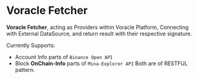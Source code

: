 # Voracle Fetcher 
**Voracle Fetcher**,  acting as Providers within Voracle Platform, Connecting with External DataSource, and return result with their respective signature.

Currently Supports:
* Account Info parts of `Binance Open API` 
* Block **OnChain-Info** parts of `Mina-Explorer API`
Both are of RESTFUL pattern.
